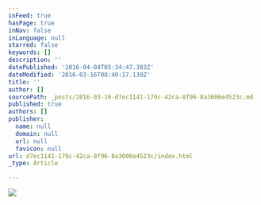 ```yaml
---
inFeed: true
hasPage: true
inNav: false
inLanguage: null
starred: false
keywords: []
description: ''
datePublished: '2016-04-04T05:34:47.383Z'
dateModified: '2016-03-16T08:40:17.139Z'
title: ''
author: []
sourcePath: _posts/2016-03-16-d7ec1141-179c-42ca-8f96-8a3606e4523c.md
published: true
authors: []
publisher:
  name: null
  domain: null
  url: null
  favicon: null
url: d7ec1141-179c-42ca-8f96-8a3606e4523c/index.html
_type: Article

---
```

![](https://the-grid-user-content.s3-us-west-2.amazonaws.com/9606065d-2adc-4cc5-ba17-f69a2ed0c491.jpg)